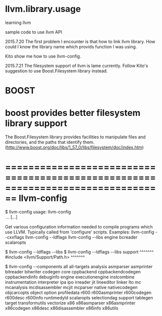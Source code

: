 # llvm.library.usage
learning llvm

sample code to use llvm API

2015.7.20
  The first problem I encounter is that how to link llvm library. How could I
know the library name which provids function I was using.

  Kito show me how to use llvm-config.

2015.7.21
  The filesystem support of llvm is lame currently. Follow Kito's suggestion
  to use Boost.Filesystem library instead.


================================================================================
BOOST
================================================================================
# boost provides better filesystem library support
The Boost.Filesystem library provides facilities to manipulate files and
directories, and the paths that identify them.
(http://www.boost.org/doc/libs/1_57_0/libs/filesystem/doc/index.htm)

================================================================================
llvm-config
================================================================================
$ llvm-config
usage: llvm-config <OPTION>... [<COMPONENT>...]

Get various configuration information needed to compile programs which use
LLVM.  Typically called from 'configure' scripts.  Examples:
  llvm-config --cxxflags
  llvm-config --ldflags
  llvm-config --libs engine bcreader scalaropts

$ llvm-config --ldflags --libs
$ llvm-config --ldflags --libs  support
                                ^^^^^^^
                                #include <llvm/Support/Path.h>
                                               ^^^^^^^

$ llvm-config --components
 all all-targets analysis asmparser asmprinter bitreader bitwriter codegen core cppbackend cppbackendcodegen cppbackendinfo debuginfo engine executionengine instcombine instrumentation interpreter ipa ipo irreader jit lineeditor linker lto mc mcanalysis mcdisassembler mcjit mcparser native nativecodegen objcarcopts object option profiledata r600 r600asmprinter r600codegen r600desc r600info runtimedyld scalaropts selectiondag support tablegen target transformutils vectorize x86 x86asmparser x86asmprinter x86codegen x86desc x86disassembler x86info x86utils

